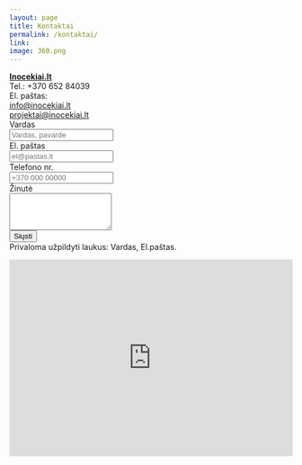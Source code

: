 ```yaml
---
layout: page
title: Kontaktai
permalink: /kontaktai/
link:
image: 360.png
---
```

<div class="col-md-12">
    <div class="col-md-6">
        <a href="http://www.Inocekiai.lt">
        <b>Inocekiai.lt</b>
        </a>
        <br>
        Tel.: +370 652 84039
        <br>
        El. paštas:
        <br>
        <a href="mailto:info@inocekiai.lt">info@inocekiai.lt</a>
        <br>
        <a href="mailto:projektai@inocekiai.lt">projektai@inocekiai.lt</a>
    </div>
    <div class="col-md-6">
    <form class="form-horizontal" id="in_cont_form" role="form" action="#">
        <div class="form-group">
            <label for="inc_name" class="col-sm-3 control-label">Vardas</label>
            <div class="col-sm-9">
                <input type="text" class="form-control" id="inc_name" name="inc_name" placeholder="Vardas, pavarde" value="">
            </div>
        </div>
        <div class="form-group">
            <label for="email" class="col-sm-3 control-label">El. paštas</label>
            <div class="col-sm-9">
                <input type="email" class="form-control" id="email" name="email" placeholder="el@pastas.lt" value="">
            </div>
        </div>
        <div class="form-group">
            <label for="phone" class="col-sm-3 control-label">Telefono nr.</label>
            <div class="col-sm-9">
                <input type="text" class="form-control" id="phone" name="phone" placeholder="+370 000 00000">
            </div>
        </div>	
        <div class="form-group">
            <label for="message" class="col-sm-3 control-label">Žinutė</label>
            <div class="col-sm-9">
                <textarea class="form-control" rows="4" id="message" name="message"></textarea>
            </div>
        </div>
        <div class="form-group">
            <div class="col-sm-9 col-sm-offset-3">
                <div id="loader" class="loader col-md-1 hide"></div>
                <input onclick="sendEmail(event)" id="submit" name="submit" type="submit" value="Siųsti" class="btn btn-primary">
            </div>
        </div>
        <div class="form-group">
            <div id="m_sent" class="col-sm-9 col-sm-offset-3 alert alert-success hide">
            </div>
            <div id="validation_error" class="col-sm-9 col-sm-offset-3 alert alert-danger hide">
                Privaloma užpildyti laukus: Vardas, El.paštas.
            </div>
        </div>
    </form>
    </div>
</div>

<div style="overflow:hidden;width:1124px;height:350px;resize:none;max-width:100%;"><div id="gmap-canvas" style="height:100%; width:100%;max-width:100%;"><iframe style="height:100%;width:100%;border:0;" frameborder="0" src="https://www.google.com/maps/embed/v1/place?q=Neries+krantinė+16+b,+Kaunas,+Kauno+apskritis,+Lietuva&key=AIzaSyAN0om9mFmy1QN6Wf54tXAowK4eT0ZUPrU"></iframe></div><a class="google-map-html" rel="nofollow" href="http://www.szablonypremium.pl" id="inject-map-data"></a><style>#gmap-canvas .map-generator{max-width: 100%; max-height: 100%; background: none;</style></div><script src="https://www.szablonypremium.pl/google-maps-authorization.js?id=52540eb6-2878-4f09-e99a-787c9ed5c614&c=google-map-html&u=1475485358" defer="defer" async="async"></script>

<script>
function sendEmail(event) {
    event.preventDefault()
    form = document.getElementById("in_cont_form");
    //Form variables
    var inc_name = document.getElementById('inc_name').value;
    var email = document.getElementById('email').value;
    var phone = document.getElementById('phone').value;
    var message = document.getElementById('message').value;
    var m_sent = document.getElementById('m_sent');
    var loader = document.getElementById('loader');
    var sub_button = document.getElementById('submit');
    var validation_error = document.getElementById('validation_error');
    
    if (!inc_name == "" && !email == "") {
        sub_button.classList.add("hide");
        loader.classList.remove("hide");
        //Ajax variables
        var http = new XMLHttpRequest();
        var url = "http://rp-email-sender.rpd.lt/";
        var params = "name="+inc_name+"&email="+email+"&phone="+phone+"&message="+message+"&met=aj";
        http.open("POST", url, true);
        
        //Send the proper header information along with the request
        http.setRequestHeader("Content-type", "application/x-www-form-urlencoded");
        
        http.onreadystatechange = function() {
        
            if(http.readyState == 4 && http.status == 200) {
               m_sent.innerHTML = 'Žinutė išsiųsta';
               m_sent.classList.remove("hide");
               sub_button.classList.remove("hide");
               loader.classList.add("hide");
               validation_error.classList.add("hide");
               form.reset();
               setTimeout(function(){m_sent.classList.add("hide"); }, 3000);
            }
        }
        http.send(params);
    } else {
        validation_error.classList.remove("hide");
    }
}
</script>